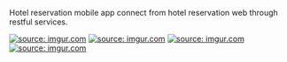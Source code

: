 Hotel reservation mobile app
connect from hotel reservation web through restful services.

<a href="https://imgur.com/Al8R6C8"><img src="https://i.imgur.com/Al8R6C8t.png" title="source: imgur.com" /></a>
<a href="https://imgur.com/8j3lgOY"><img src="https://i.imgur.com/8j3lgOYt.png" title="source: imgur.com" /></a>
<a href="https://imgur.com/5ZzndjJ"><img src="https://i.imgur.com/5ZzndjJt.png" title="source: imgur.com" /></a>
<a href="https://imgur.com/4Lbjgla"><img src="https://i.imgur.com/4Lbjglat.png" title="source: imgur.com" /></a>
